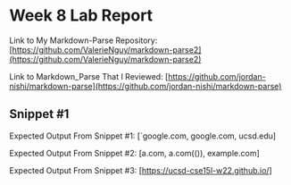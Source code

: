 # Week 8 Lab Report

Link to My Markdown-Parse Repository:
[https://github.com/ValerieNguy/markdown-parse2](https://github.com/ValerieNguy/markdown-parse2)

Link to Markdown_Parse That I Reviewed:
[https://github.com/jordan-nishi/markdown-parse](https://github.com/jordan-nishi/markdown-parse)

## Snippet #1
Expected Output From Snippet #1:
[`google.com, google.com, ucsd.edu]


Expected Output From Snippet #2:
[a.com, a.com(()), example.com]

Expected Output From Snippet #3:
[https://ucsd-cse15l-w22.github.io/]